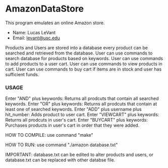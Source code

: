 # AmazonDataStore
This program emulates an online Amazon store.
 - Name: Lucas LeVant
 - Email: levant@usc.edu 

Products and Users are stored into a database
every product can be searched and retrieved from the database.
User can use commands to search database for products based on keywords.
User can use commands to add products to a user cart.
User can use commands to view products in cart.
User can use commands to buy cart if items are in stock and user has sufficient funds.

###  USAGE
Enter "AND" plus keywords: Returns all prodcuts that contain all searched keywords.
Enter "OR" plus keywords: Returns all prodcuts that contain at least one of searched keywords.
Enter "ADD" plus username plus hit_number: Adds product to user cart.
Enter "VIEWCART" plus keywords: Returns all prodcuts in user's cart.
Enter "BUYCART" plus keywords: Purchases products in user's cart in order that they were added.

 HOW TO COMPILE:
 use command "make"
 
 HOW TO RUN:
 use command "./amazon database.txt"
 
 IMPORTANT: database.txt can be edited to alter products and users, or database.txt can be replaced with other databse file.
